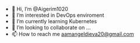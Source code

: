 - 👋 Hi, I’m @Aigerim1020
- 👀 I’m interested in DevOps enviroment 
- 🌱 I’m currently learning Kubernetes 
- 💞️ I’m looking to collaborate on ...
- 📫 How to reach me aamangeldieva20@gmail.com

<!---
Aigerim1020/Aigerim1020 is a ✨ special ✨ repository because its `README.md` (this file) appears on your GitHub profile.
You can click the Preview link to take a look at your changes.
--->
